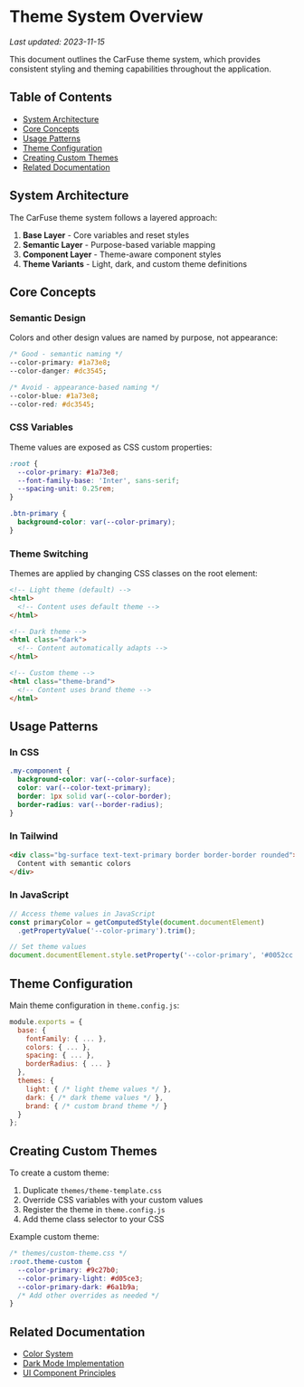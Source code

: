 # Theme System Overview

*Last updated: 2023-11-15*

This document outlines the CarFuse theme system, which provides consistent styling and theming capabilities throughout the application.

## Table of Contents
- [System Architecture](#system-architecture)
- [Core Concepts](#core-concepts)
- [Usage Patterns](#usage-patterns)
- [Theme Configuration](#theme-configuration)
- [Creating Custom Themes](#creating-custom-themes)
- [Related Documentation](#related-documentation)

## System Architecture

The CarFuse theme system follows a layered approach:

1. **Base Layer** - Core variables and reset styles
2. **Semantic Layer** - Purpose-based variable mapping
3. **Component Layer** - Theme-aware component styles
4. **Theme Variants** - Light, dark, and custom theme definitions

## Core Concepts

### Semantic Design

Colors and other design values are named by purpose, not appearance:

```css
/* Good - semantic naming */
--color-primary: #1a73e8;
--color-danger: #dc3545;

/* Avoid - appearance-based naming */
--color-blue: #1a73e8;
--color-red: #dc3545;
```

### CSS Variables

Theme values are exposed as CSS custom properties:

```css
:root {
  --color-primary: #1a73e8;
  --font-family-base: 'Inter', sans-serif;
  --spacing-unit: 0.25rem;
}

.btn-primary {
  background-color: var(--color-primary);
}
```

### Theme Switching

Themes are applied by changing CSS classes on the root element:

```html
<!-- Light theme (default) -->
<html>
  <!-- Content uses default theme -->
</html>

<!-- Dark theme -->
<html class="dark">
  <!-- Content automatically adapts -->
</html>

<!-- Custom theme -->
<html class="theme-brand">
  <!-- Content uses brand theme -->
</html>
```

## Usage Patterns

### In CSS

```css
.my-component {
  background-color: var(--color-surface);
  color: var(--color-text-primary);
  border: 1px solid var(--color-border);
  border-radius: var(--border-radius);
}
```

### In Tailwind

```html
<div class="bg-surface text-text-primary border border-border rounded">
  Content with semantic colors
</div>
```

### In JavaScript

```javascript
// Access theme values in JavaScript
const primaryColor = getComputedStyle(document.documentElement)
  .getPropertyValue('--color-primary').trim();

// Set theme values
document.documentElement.style.setProperty('--color-primary', '#0052cc');
```

## Theme Configuration

Main theme configuration in `theme.config.js`:

```javascript
module.exports = {
  base: {
    fontFamily: { ... },
    colors: { ... },
    spacing: { ... },
    borderRadius: { ... }
  },
  themes: {
    light: { /* light theme values */ },
    dark: { /* dark theme values */ },
    brand: { /* custom brand theme */ }
  }
};
```

## Creating Custom Themes

To create a custom theme:

1. Duplicate `themes/theme-template.css`
2. Override CSS variables with your custom values
3. Register the theme in `theme.config.js`
4. Add theme class selector to your CSS

Example custom theme:

```css
/* themes/custom-theme.css */
:root.theme-custom {
  --color-primary: #9c27b0;
  --color-primary-light: #d05ce3;
  --color-primary-dark: #6a1b9a;
  /* Add other overrides as needed */
}
```

## Related Documentation

- [Color System](colors.md)
- [Dark Mode Implementation](dark-mode.md)
- [UI Component Principles](../ui/overview.md)

